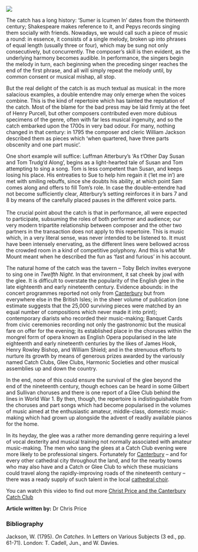 <a href="https://dev.visual-essays.app"><img src="https://dev-visual-essays.netlify.app/images/ve-button.png"></a>
<param ve-config title="The Catch" author="Dr Chris Price" layout="vtl" banner="/images/banners/19c.jpg">

<param ve-entity eid="Q29303" aliases="Canterbury">

The catch has a long history: ‘Sumer is Icumen In’ dates from the thirteenth century; Shakespeare makes reference to it, and Pepys records singing them socially with friends. Nowadays, we would call such a piece of music a round: in essence, it consists of a single melody, broken up into phrases of equal length (usually three or four), which may be sung not only consecutively, but concurrently. The composer’s skill is then evident, as the underlying harmony becomes audible. In performance, the singers begin the melody in turn, each beginning when the preceding singer reaches the end of the first phrase, and all will simply repeat the melody until, by common consent or musical mishap, all stop. 
<param ve-image url="https://upload.wikimedia.org/wikipedia/commons/4/4a/Sumerisicumenharleyms.jpg" label="Sumerisicumenharleyms" attribution="MS Harley 978, f. 11v, Unknown author, Public domain, via Wikimedia Commons">

But the real delight of the catch is as much textual as musical: in the more salacious examples, a double entendre may only emerge when the voices combine. This is the kind of repertoire which has tainted the reputation of the catch. Most of the blame for the bad press may be laid firmly at the feet of Henry Purcell, but other composers contributed even more dubious specimens of the genre, often with far less musical ingenuity, and so the catch embarked upon the 1700s in very bad odour. For many, nothing changed in that century: in 1795 the composer and cleric William Jackson described them as pieces which ‘when quartered, have three parts obscenity and one part music’.  
<param ve-image url="https://upload.wikimedia.org/wikipedia/commons/a/a9/Henry_Purcell.png" label="Henry Purcell" attribution="John Closterman, CC0, via Wikimedia Commons">

One short example will suffice: Luffman Atterbury’s ‘As t’Other Day Susan and Tom Trudg’d Along’, begins as a light-hearted tale of Susan and Tom attempting to sing a song. Tom is less competent than Susan, and keeps losing his place. His entreaties to Sue to help him regain it (‘let me in’) are met with smiling rebuffs, since she doubts his ability, at which point Sam comes along and offers to fill Tom’s role. In case the double-entendre had not become sufficiently clear, Atterbury’s setting reinforces it in bars 7 and 8 by means of the carefully placed pauses in the different voice parts.
<br><br>
The crucial point about the catch is that in performance, all were expected to participate, subsuming the roles of both performer and audience; our very modern tripartite relationship between composer and the other two partners in the transaction does not apply to this repertoire. This is music which, in a very literal sense, was never intended to be listened to. It must have been intensely enervating, as the different lines were bellowed across the crowded room in a kind of competitive polyphony. And this is what Mr Mount meant when he described the fun as ‘fast and furious’ in his account.

The natural home of the catch was the tavern – Toby Belch invites everyone to sing one in _Twelfth Night_. In that environment, it sat cheek by jowl with the glee.
It is difficult to overstate the popularity of the English glee in the late eighteenth and early nineteenth century. Evidence abounds: in the concert programmes reported not only from [Canterbury](/music/19c-music-canterbury) but from everywhere else in the British Isles; in the sheer volume of publication (one estimate suggests that the 25,000 surviving pieces were matched by an equal number of compositions which never made it into print); contemporary diarists who recorded their music-making; Banquet Cards from civic ceremonies recording not only the gastronomic but the musical fare on offer for the evening; its established place in the choruses within the mongrel form of opera known as English Opera popularised in the late eighteenth and early nineteenth centuries by the likes of James Hook, Henry Rowley Bishop, and William Shield; and in the strenuous efforts to nurture its growth by means of generous prizes awarded by the variously named Catch Clubs, Glee Clubs, Harmonic Societies and other musical assemblies up and down the country. 
<param ve-image url="https://upload.wikimedia.org/wikipedia/commons/5/50/Peltro_William_Tomkins_-_Sir_Andrew_Aguecheek%2C_Sir_Toby_Belch_and_the_Clown_-_%22Twelfth_Night%22%2C_Act_II%2C_Scene_III_-_B1976.1.205_-_Yale_Center_for_British_Art.jpg" label="Twelfth Night" attribution="Peltro William Tomkins, CC0, via Wikimedia Commons">

In the end, none of this could ensure the survival of the glee beyond the end of the nineteenth century, though echoes can be heard in some Gilbert and Sullivan choruses and there is one report of a Glee Club behind the lines in World War 1. By then, though, the repertoire is indistinguishable from the choruses and part songs which had become popularised in the volumes of music aimed at the enthusiastic amateur, middle-class, domestic music-making which had grown up alongside the advent of readily available pianos for the home.
 
In its heyday, the glee was a rather more demanding genre requiring a level of vocal dexterity and musical training not normally associated with amateur music-making. The men who sang the glees at a Catch Club evening were more likely to be professional singers. Fortunately for [Canterbury](/music/19c-music-canterbury) – and for every other cathedral city throughout the land, and for the nearby towns who may also have and a Catch or Glee Club to which these musicians could travel along the rapidly-improving roads of the nineteenth century – there was a ready supply of such talent in the local [cathedral choir](/music/19c-cathedral-singing). 

You can watch this video to find out more [Christ Price and the Canterbury Catch Club](https://youtu.be/dbKAb18w72c)

**Article written by:** Dr Chris Price

### Bibliography

Jackson, W. (1795). _On Catches_. In Letters on Various Subjects (3 ed., pp. 61-71). London: T. Cadell, Jun., and W. Davies.  
